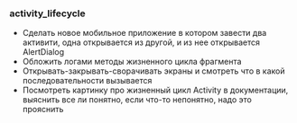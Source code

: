 ### activity_lifecycle  
 - Сделать новое мобильное приложение в котором завести два активити, одна открывается из другой, и из нее открывается AlertDialog
 - Обложить логами методы жизненного цикла фрагмента
 - Открывать-закрывать-сворачивать экраны и смотреть что в какой последовательности вызывается
 - Посмотреть картинку про жизненный цикл Activity в документации, выяснить все ли понятно, если что-то непонятно, надо это прояснить
